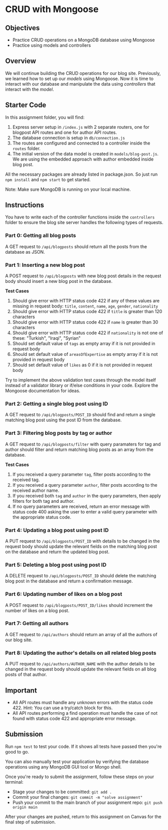 # CRUD with Mongoose

## Objectives
- Practice CRUD operations on a MongoDB database using Mongoose
- Practice using models and controllers

## Overview
We will continue building the CRUD operations for our blog site. Previously, we learned how to set up our _models_ using Mongoose. Now it is time to interact with our database and manipulate the data using _controllers_ that interact with the _model_.

## Starter Code
In this assignment folder, you will find:
1. Express server setup in `/index.js` with 2 separate routers, one for blogpost API routes and one for author API routes.
2. The database connection is setup in `db/connection.js`
3. The routes are configured and connected to a controller inside the `routes` folder.
4. The initial version of the data model is created in `models/blog-post.js`. We are using the embedded approach with author embedded inside blog post.

All the necessary packages are already listed in package.json. So just run `npm install` and `npm start` to get started.

Note: Make sure MongoDB is running on your local machine.

## Instructions
You have to write each of the controller functions inside the `controllers` folder to ensure the blog site server handles the following types of requests.

### Part 0: Getting all blog posts
A GET request to `/api/blogposts` should return all the posts from the database as JSON.

### Part 1: Inserting a new blog post
A POST request to `/api/blogposts` with new blog post details in the request body should insert a new blog post in the database.

**Test Cases**

1. Should give error with HTTP status code 422 if any of these values are missing in request body: `title`, `content`, `name`, `age`, `gender`, `nationality`
2. Should give error with HTTP status code 422 if `title` is greater than 120 characters
3. Should give error with HTTP status code 422 if `name` is greater than 30 characters
4. Should give error with HTTP status code 422 if `nationality` is not one of these: "Turkish", "Iraqi", "Syrian"
5. Should set default value of `tags` as empty array if it is not provided in request body
6. Should set default value of `areasOfExpertise` as empty array if it is not provided in request body
7. Should set default value of `likes` as 0 if it is not provided in request body

Try to implement the above validation test cases through the model itself instead of a validator library or if/else conditions in your code. Explore the Mongoose documentation for ideas.

### Part 2: Getting a single blog post using ID
A GET request to `/api/blogposts/POST_ID` should find and return a single matching blog post using the post ID from the database.

### Part 3: Filtering blog posts by tag or author
A GET request to `/api/blogposts/filter` with query paramaters for tag and author should filter and return matching blog posts as an array from the database.

**Test Cases**

1. If you received a query parameter `tag`, filter posts according to the received tag.
2. If you received a query parameter `author`, filter posts according to the received author name.
3. If you received both `tag` and `author` in the query parameters, then apply filters for both tag and author.
4. If no query parameters are received, return an error message with status code 400 asking the user to enter a valid query parameter with the appropriate status code.

### Part 4: Updating a blog post using post ID
A PUT request to `/api/blogposts/POST_ID` with details to be changed in the request body should update the relevant fields on the matching blog post on the database and return the updated blog post.

### Part 5: Deleting a blog post using post ID
A DELETE request to `/api/blogposts/POST_ID` should delete the matching blog post in the database and return a confirmation message.

### Part 6: Updating number of likes on a blog post
A POST request to `/api/blogposts/POST_ID/likes` should increment the number of likes on a blog post.

### Part 7: Getting all authors
A GET request to `/api/authors` should return an array of all the authors of our blog site.

### Part 8: Updating the author's details on all related blog posts
A PUT request to `/api/authors/AUTHOR_NAME` with the author details to be changed in the request body should update the relevant fields on all blog posts of that author.

## Important
- All API routes must handle any unknown errors with the status code 422. Hint: You can use a try/catch block for this.
- All API routes performing a find operation must handle the case of not found with status code 422 and appropriate error message.

## Submission
Run `npm test` to test your code. If it shows all tests have passed then you're good to go.

You can also manually test your application by verifying the database operations using any MongoDB GUI tool or Mongo shell.

Once you're ready to submit the assignment, follow these steps on your terminal:
- Stage your changes to be committed: `git add .`
- Commit your final changes: `git commit -m "solve assignment"`
- Push your commit to the main branch of your assignment repo: `git push origin main`

After your changes are pushed, return to this assignment on Canvas for the final step of submission.